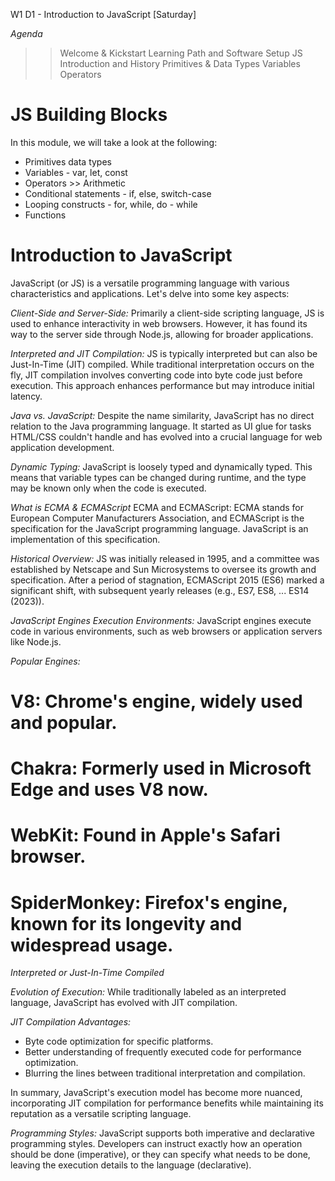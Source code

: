 W1 D1 - Introduction to JavaScript [Saturday] 

*Agenda*

>> Welcome & Kickstart
>> Learning Path and Software Setup 
>> JS Introduction and History
>> Primitives & Data Types
>> Variables
>> Operators

# JS Building Blocks
In this module, we will take a look at the following:

- Primitives data types
- Variables - var, let, const
- Operators >> Arithmetic
- Conditional statements - if, else, switch-case
- Looping constructs - for, while, do - while
- Functions

# Introduction to JavaScript
JavaScript (or JS) is a versatile programming language with various characteristics and applications. Let's delve into some key aspects:

*Client-Side and Server-Side:* Primarily a client-side scripting language, JS is used to enhance interactivity in web browsers. However, it has found its way to the server side through Node.js, allowing for broader applications.

*Interpreted and JIT Compilation:* JS is typically interpreted but can also be Just-In-Time (JIT) compiled. While traditional interpretation occurs on the fly, JIT compilation involves converting code into byte code just before execution. This approach enhances performance but may introduce initial latency.

*Java vs. JavaScript:* Despite the name similarity, JavaScript has no direct relation to the Java programming language. It started as UI glue for tasks HTML/CSS couldn't handle and has evolved into a crucial language for web application development.

*Dynamic Typing:* JavaScript is loosely typed and dynamically typed. This means that variable types can be changed during runtime, and the type may be known only when the code is executed.

*What is ECMA & ECMAScript*
ECMA and ECMAScript: ECMA stands for European Computer Manufacturers Association, and ECMAScript is the specification for the JavaScript programming language. JavaScript is an implementation of this specification.

*Historical Overview:* JS was initially released in 1995, and a committee was established by Netscape and Sun Microsystems to oversee its growth and specification. After a period of stagnation, ECMAScript 2015 (ES6) marked a significant shift, with subsequent yearly releases (e.g., ES7, ES8, ... ES14 (2023)).

*JavaScript Engines*
*Execution Environments:* JavaScript engines execute code in various environments, such as web browsers or application servers like Node.js.

*Popular Engines:*

# V8: Chrome's engine, widely used and popular.
# Chakra: Formerly used in Microsoft Edge and uses V8 now.
# WebKit: Found in Apple's Safari browser.
# SpiderMonkey: Firefox's engine, known for its longevity and widespread usage.

*Interpreted or Just-In-Time Compiled*

*Evolution of Execution:* While traditionally labeled as an interpreted language, JavaScript has evolved with JIT compilation.

*JIT Compilation Advantages:*

- Byte code optimization for specific platforms.
- Better understanding of frequently executed code for performance optimization.
- Blurring the lines between traditional interpretation and compilation.

In summary, JavaScript's execution model has become more nuanced, incorporating JIT compilation for performance benefits while maintaining its reputation as a versatile scripting language.

*Programming Styles:* JavaScript supports both imperative and declarative programming styles. Developers can instruct exactly how an operation should be done (imperative), or they can specify what needs to be done, leaving the execution details to the language (declarative).